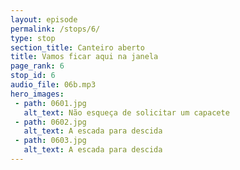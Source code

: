 ```yaml
---
layout: episode
permalink: /stops/6/
type: stop
section_title: Canteiro aberto
title: Vamos ficar aqui na janela
page_rank: 6
stop_id: 6
audio_file: 06b.mp3
hero_images:
 - path: 0601.jpg
   alt_text: Não esqueça de solicitar um capacete
 - path: 0602.jpg
   alt_text: A escada para descida
 - path: 0603.jpg
   alt_text: A escada para descida
---
```


